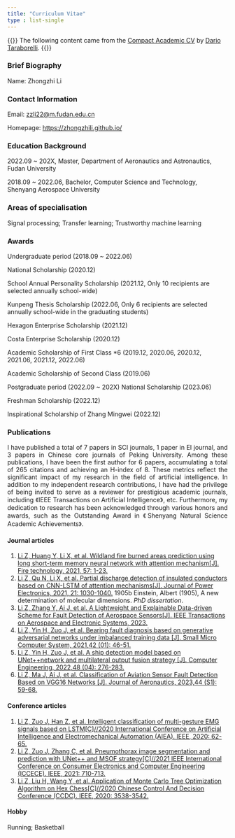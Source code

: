 ```yaml
---
title: "Curriculum Vitae"
type : list-single
---
```

{{<block class="note">}}
The following content came from the [Compact Academic CV](https://www.latextemplates.com/template/compact-academic-cv) by [Dario Taraborelli](https://github.com/dartar).
{{<end>}}

### Brief Biography
Name: Zhongzhi Li

### Contact Information

Email: zzli22@m.fudan.edu.cn

Homepage: https://zhongzhili.github.io/

### Education Background
2022.09 ~ 202X, Master, Department of Aeronautics and Astronautics, Fudan University

2018.09 ~ 2022.06, Bachelor, Computer Science and Technology, Shenyang Aerospace University

### Areas of specialisation
Signal processing; Transfer learning; Trustworthy machine learning

### Awards
Undergraduate period (2018.09 ~ 2022.06)

National Scholarship (2020.12)

School Annual Personality Scholarship (2021.12, Only 10 recipients are selected annually school-wide)

Kunpeng Thesis Scholarship (2022.06, Only 6 recipients are selected annually school-wide in the graduating students)

Hexagon Enterprise Scholarship (2021.12)

Costa Enterprise Scholarship (2020.12)

Academic Scholarship of First Class *6 (2019.12, 2020.06, 2020.12, 2021.06, 2021.12, 2022.06)

Academic Scholarship of Second Class (2019.06)

Postgraduate period (2022.09 ~ 202X)
National Scholarship (2023.06)

Freshman Scholarship (2022.12)

Inspirational Scholarship of Zhang Mingwei (2022.12)

### Publications
<p style="text-align: justify;">I have published a total of 7 papers in SCI journals, 1 paper in EI journal, and 3 papers in Chinese core journals of Peking University. Among these publications, I have been the first author for 6 papers, accumulating a total of 265 citations and achieving an H-index of 8. These metrics reflect the significant impact of my research in the field of artificial intelligence. In addition to my independent research contributions, I have had the privilege of being invited to serve as a reviewer for prestigious academic journals, including 《IEEE Transactions on Artificial Intelligence》, etc. Furthermore, my dedication to research has been acknowledged through various honors and awards, such as the Outstanding Award in 《Shenyang Natural Science Academic Achievements》.</p>


#### Journal articles
1. [Li Z, Huang Y, Li X, et al. Wildland fire burned areas prediction using long short-term memory neural network with attention mechanism[J]. Fire technology, 2021, 57: 1-23.](https://link.springer.com/article/10.1007/s10694-020-01028-3)
2. [Li Z, Qu N, Li X, et al. Partial discharge detection of insulated conductors based on CNN-LSTM of attention mechanisms[J]. Journal of Power Electronics, 2021, 21: 1030-1040.](https://link.springer.com/article/10.1007/s43236-021-00239-3)
1905b Einstein, Albert (1905), A new determination of molecular dimensions. *PhD dissertation*.
3. [Li Z, Zhang Y, Ai J, et al. A Lightweight and Explainable Data-driven Scheme for Fault Detection of Aerospace Sensors[J]. IEEE Transactions on Aerospace and Electronic Systems, 2023.](https://ieeexplore.ieee.org/abstract/document/10214393)
4. [Li Z, Yin H, Zuo J, et al. Bearing fault diagnosis based on generative adversarial networks under imbalanced training data [J]. Small Micro Computer System, 2021,42 (01): 46-51.](https://kns.cnki.net/kcms2/article/abstract?v=gMQMAE8gPKFoOqOTXFrM4jIy46K-mNLfP_9PpAxVLyr9mC18EwBH-663Q2cxnv97dAZlEy2SwLI6tvufl83-zWuhdZOJTNIMh5EaAReIfKksMuzBzGnQHdWayciAJYmVfNK5J076zSmUu8eG8a4WxA==&uniplatform=NZKPT&language=CHS)
5. [Li Z, Yin H, Zuo J, et al. A ship detection model based on UNet++network and multilateral output fusion strategy [J]. Computer Engineering, 2022,48 (04): 276-283.](https://kns.cnki.net/kcms2/article/abstract?v=gMQMAE8gPKEjprq2oTsG5e0Uz2ueuEvNBOW2nm2KebfK-gLcfHtfun5u3piv5ECQfd8ugb-xcViRtugSJFTwzEK8wCRrvWEiVCfoc1KfROakYUkkjCwlMHNxbCJwflIHQ-BN8hsN1UjKrE4lhyh38w==&uniplatform=NZKPT&language=CHS)
6. [Li Z, Ma J, Ai J, et al. Classification of Aviation Sensor Fault Detection Based on VGG16 Networks [J]. Journal of Aeronautics, 2023,44 (S1): 59-68.](https://kns.cnki.net/kcms2/article/abstract?v=gMQMAE8gPKFtTAQTFEkofUXwgxj-RHW9P3PzpDhA707ANl17AivYOTlV8JlTrY9rm9oNvHgoeHSmqbJfXPEGn1fLb7mPoJ-GFtqInVzLf7Znj3iPyMli6wOvqahXK8VK5aIjJaNQ2ieyjEp4Ao6sig==&uniplatform=NZKPT&language=CHS)

#### Conference articles
1. [Li Z, Zuo J, Han Z, et al. Intelligent classification of multi-gesture EMG signals based on LSTM[C]//2020 International Conference on Artificial Intelligence and Electromechanical Automation (AIEA). IEEE, 2020: 62-65.](https://ieeexplore.ieee.org/abstract/document/9221418)
2. [Li Z, Zuo J, Zhang C, et al. Pneumothorax image segmentation and prediction with UNet++ and MSOF strategy[C]//2021 IEEE International Conference on Consumer Electronics and Computer Engineering (ICCECE). IEEE, 2021: 710-713.](https://ieeexplore.ieee.org/abstract/document/9342193)
3. [Li Z, Liu H, Wang Y, et al. Application of Monte Carlo Tree Optimization Algorithm on Hex Chess[C]//2020 Chinese Control And Decision Conference (CCDC). IEEE, 2020: 3538-3542.](https://ieeexplore.ieee.org/abstract/document/9164656)

#### Hobby
Running; Basketball
